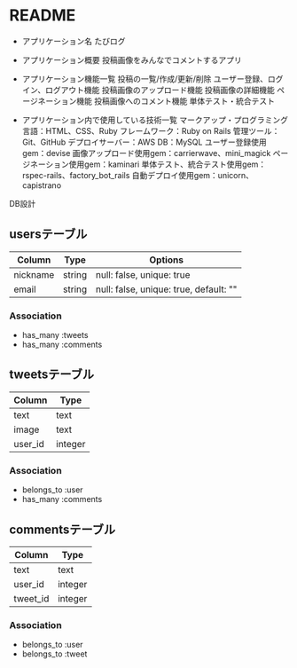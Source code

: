 # README
* アプリケーション名
たびログ

* アプリケーション概要
投稿画像をみんなでコメントするアプリ

* アプリケーション機能一覧
投稿の一覧/作成/更新/削除
ユーザー登録、ログイン、ログアウト機能
投稿画像のアップロード機能
投稿画像の詳細機能
ページネーション機能
投稿画像へのコメント機能
単体テスト・統合テスト

* アプリケーション内で使用している技術一覧
マークアップ・プログラミング言語：HTML、CSS、Ruby
フレームワーク：Ruby on Rails
管理ツール：Git、GitHub
デプロイサーバー：AWS
DB：MySQL
ユーザー登録使用gem：devise
画像アップロード使用gem：carrierwave、mini_magick
ページネーション使用gem：kaminari
単体テスト、統合テスト使用gem：rspec-rails、factory_bot_rails
自動デプロイ使用gem：unicorn、capistrano

DB設計
## usersテーブル
|Column|Type|Options|
|------|----|-------|
|nickname|string|null: false, unique: true|
|email|string|null: false, unique: true, default: ""|
### Association
- has_many :tweets
- has_many :comments

## tweetsテーブル
|Column|Type|
|------|----|
|text|text|
|image|text|
|user_id|integer|
### Association
- belongs_to :user
- has_many :comments

## commentsテーブル
|Column|Type|
|------|----|
|text|text|
|user_id|integer|
|tweet_id|integer|
### Association
- belongs_to :user
- belongs_to :tweet